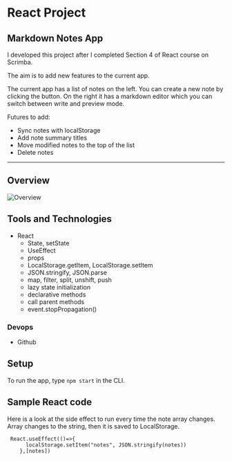 # React Project

## Markdown Notes App

I developed this project after I completed Section 4 of React course on Scrimba.

The aim is to add new features to the current app.

The current app has a list of notes on the left. You can create a new note by clicking the button. On the right it has a markdown editor which you can switch between write and preview mode.   

Futures to add:
-   Sync notes with localStorage
-   Add note summary titles
-   Move modified notes to the top of the list
-   Delete notes
---

## Overview
![Overview]()

## Tools and Technologies

- React
  - State, setState
  - UseEffect
  - props
  - LocalStorage.getItem, LocalStorage.setItem
  - JSON.stringify, JSON.parse 
  - map, filter, split, unshift, push
  - lazy state initialization
  - declarative methods
  - call parent methods
  - event.stopPropagation()
  

### Devops

- Github

## Setup

To run the app, type `npm start` in the CLI.

## Sample React code

Here is a look at the side effect to run every time the note array changes. Array changes to the string, then it is saved to LocalStorage.

```
 React.useEffect(()=>{
      localStorage.setItem("notes", JSON.stringify(notes))
    },[notes])

```